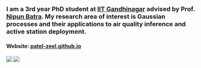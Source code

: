 ### I am a 3rd year PhD student at [IIT Gandhinagar](https://www.iitgn.ac.in/) advised by Prof. [Nipun Batra](https://nipunbatra.github.io/). My research area of interest is Gaussian processes and their applications to air quality inference and active station deployment.

#### Website: [patel-zeel.github.io](https://patel-zeel.github.io/)

<a href="https://github.com/anuraghazra/github-readme-stats">
<img align="left" src="https://github-readme-stats.vercel.app/api?username=patel-zeel&count_private=true&show_icons=true&theme=radical" />
</a>
<a href="https://github.com/anuraghazra/convoychat">
<img align="center" src="https://github-readme-stats.vercel.app/api/top-langs/?username=patel-zeel&layout=compact" />
</a>
